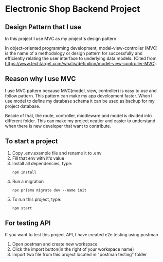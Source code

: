 # Electronic Shop Backend Project
## Design Pattern that I use
In this project I use MVC as my project's design pattern  

In object-oriented programming development, model-view-controller (MVC) is the name of a methodology or design pattern for successfully and efficiently relating the user interface to underlying data models. (Cited from <https://www.techtarget.com/whatis/definition/model-view-controller-MVC>).

## Reason why I use MVC
I use MVC pattern because MVC(model, view, controller) is easy to use and follow pattern. This pattern can make my app development faster. When I use model to define my database schema it can be used as backup for my project database.  

Beside of that, the route, controller, middleware and model is divided into different folder. This can make my project neatier and easier to understand when there is new developer that want to contribute.

## To start a project
1. Copy .env.example file and rename it to .env  
2. Fill that env with it's value
3. Install all dependencies, type:
    ```
    npm install
    ```
4. Run a migration
    ```
    npx prisma migrate dev --name init
    ```
5. To run this project, type:
    ```
    npm start
    ```
    
## For testing API
If you want to test this project API, I have created e2e testing using postman
1. Open postman and create new workspace
2. Click the import button(in the right of your workspace name)
3. Import two file from this project located in "postman testing" folder
